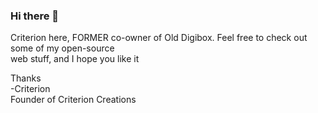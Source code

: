 ### Hi there 👋

Criterion here, FORMER co-owner of Old Digibox. Feel free to check out some of my open-source  
web stuff, and I hope you like it

Thanks  
-Criterion  
Founder of Criterion Creations  
